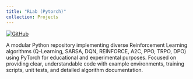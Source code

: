 ```yaml
---
title: "RLab (Pytorch)"
collection: Projects 
---
```


[![GitHub](https://img.shields.io/badge/GitHub-Repository-blue?logo=github)](https://github.com/thubZ09/RLab.git)

A modular Python repository implementing diverse
Reinforcement Learning algorithms (Q-Learning, SARSA, DQN,
REINFORCE, A2C, PPO, TRPO, DPO) using PyTorch for
educational and experimental purposes. Focused on providing clear, understandable code with example environments,
training scripts, unit tests, and detailed algorithm
documentation.